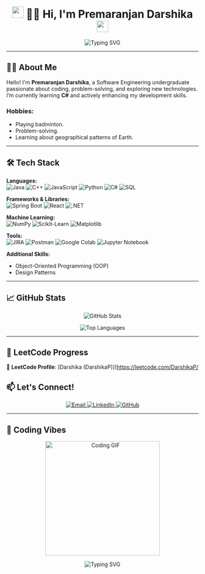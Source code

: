 <h1 align="center">
  <img src="https://em-content.zobj.net/thumbs/160/twitter/322/sparkles_2728.png" alt="sparkle" width="30" />
  👩‍💻 Hi, I'm Premaranjan Darshika 
  <img src="https://em-content.zobj.net/thumbs/160/twitter/322/sparkles_2728.png" alt="sparkle" width="30" />
</h1>

<p align="center">
  <img src="https://readme-typing-svg.herokuapp.com?font=Fira+Code&size=24&pause=1000&color=F75C7E&center=true&vCenter=true&width=600&lines=Software+Engineer;Full-Stack+Developer;Machine+Learning+Enthusiast;Passionate+Problem+Solver" alt="Typing SVG" />
</p>

---

## 👩‍💻 About Me

Hello! I'm **Premaranjan Darshika**, a Software Engineering undergraduate passionate about coding, problem-solving, and exploring new technologies. I’m currently learning **C#** and actively enhancing my development skills.

### Hobbies:
- Playing badminton.
- Problem-solving.
- Learning about geographical patterns of Earth.

---

## 🛠️ Tech Stack

**Languages:**  
![Java](https://img.shields.io/badge/Java-ED8B00?style=for-the-badge&logo=java&logoColor=white)
![C++](https://img.shields.io/badge/C++-00599C?style=for-the-badge&logo=cplusplus&logoColor=white)
![JavaScript](https://img.shields.io/badge/JavaScript-F7DF1E?style=for-the-badge&logo=javascript&logoColor=black)
![Python](https://img.shields.io/badge/Python-3776AB?style=for-the-badge&logo=python&logoColor=white)
![C#](https://img.shields.io/badge/C%23-239120?style=for-the-badge&logo=csharp&logoColor=white)
![SQL](https://img.shields.io/badge/SQL-CC2927?style=for-the-badge&logo=microsoftsqlserver&logoColor=white)

**Frameworks & Libraries:**  
![Spring Boot](https://img.shields.io/badge/Spring%20Boot-6DB33F?style=for-the-badge&logo=spring&logoColor=white)
![React](https://img.shields.io/badge/React-61DAFB?style=for-the-badge&logo=react&logoColor=black)
![.NET](https://img.shields.io/badge/.NET-512BD4?style=for-the-badge&logo=dotnet&logoColor=white)

**Machine Learning:**  
![NumPy](https://img.shields.io/badge/NumPy-013243?style=for-the-badge&logo=numpy&logoColor=white)
![Scikit-Learn](https://img.shields.io/badge/Scikit--Learn-F7931E?style=for-the-badge&logo=scikitlearn&logoColor=black)
![Matplotlib](https://img.shields.io/badge/Matplotlib-11557C?style=for-the-badge&logo=matplotlib&logoColor=white)

**Tools:**  
![JIRA](https://img.shields.io/badge/JIRA-0052CC?style=for-the-badge&logo=jira&logoColor=white)
![Postman](https://img.shields.io/badge/Postman-FF6C37?style=for-the-badge&logo=postman&logoColor=white)
![Google Colab](https://img.shields.io/badge/Colab-F9AB00?style=for-the-badge&logo=googlecolab&logoColor=black)
![Jupyter Notebook](https://img.shields.io/badge/Jupyter-F37626?style=for-the-badge&logo=jupyter&logoColor=white)

**Additional Skills:**  
- Object-Oriented Programming (OOP)
- Design Patterns

---

## 📈 GitHub Stats

<p align="center">
  <img src="https://github-readme-stats.vercel.app/api?username=Darshika-Premaranjan&show_icons=true&theme=radical" alt="GitHub Stats" />
</p>

<p align="center">
  <img src="https://github-readme-stats.vercel.app/api/top-langs/?username=Darshika-Premaranjan&layout=compact&theme=radical" alt="Top Languages" />
</p>

---

## 🚀 LeetCode Progress

🏅 **LeetCode Profile**: [Darshika (DarshikaP)](https://leetcode.com/DarshikaP/


## 📫 Let's Connect!

<p align="center">
  <a href="mailto:premaranjandarshika@gmail.com">
    <img src="https://img.shields.io/badge/Email-D14836?style=for-the-badge&logo=gmail&logoColor=white" alt="Email" />
  </a>
  <a href="https://www.linkedin.com/in/darshika-premaranjan/">
    <img src="https://img.shields.io/badge/LinkedIn-0A66C2?style=for-the-badge&logo=linkedin&logoColor=white" alt="LinkedIn" />
  </a>
  <a href="https://github.com/Darshika-Premaranjan">
    <img src="https://img.shields.io/badge/GitHub-181717?style=for-the-badge&logo=github&logoColor=white" alt="GitHub" />
  </a>
</p>

---

## 🎥 Coding Vibes
<p align="center">
  <img src="https://github.com/Darshika-Premaranjan/Darshika-Premaranjan/blob/main/coding-girl.gif" alt="Coding GIF" width="300" />
</p>

<p align="center">
  <img src="https://readme-typing-svg.herokuapp.com?font=Roboto+Slab&size=18&duration=3000&pause=1000&color=F75C7E&center=true&vCenter=true&lines=Thank+you+for+visiting!;Feel+free+to+connect+%F0%9F%91%8B" alt="Typing SVG" />
</p>
